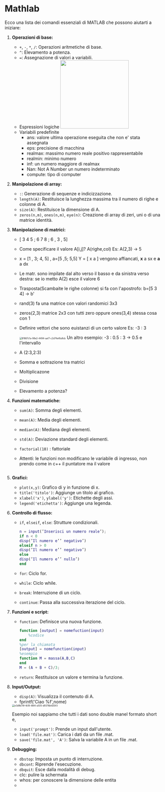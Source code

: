 # Mathlab

Ecco una lista dei comandi essenziali di MATLAB che possono aiutarti a iniziare:

1. **Operazioni di base:**
   
   - `+`, `-`, `*`, `/`: Operazioni aritmetiche di base.
   - `^`: Elevamento a potenza.
   - `=`: Assegnazione di valori a variabili.
   - Espressioni logiche
     <img src="file:///C:/Users/baleo/AppData/Roaming/marktext/images/2024-03-15-14-37-13-image.png" title="" alt="" width="220">
   - Variabili predefinite
     - ans: valore ultima operazione eseguita che non e' stata assegnata
     - eps: precisione di macchina
     - realmax: massimo numero reale positivo rappresentabile
     - realmin: minimo numero
     - inf: un numero maggiore di realmax
     - Nan: Not A Number un numero indeterminato
     - compute: tipo di computer 

2. **Manipolazione di array:**
   
   - `:`: Generazione di sequenze e indicizzazione.
   - `length(A)`: Restituisce la lunghezza massima tra il numero di righe e colonne di A.
   - `size(A)`: Restituisce la dimensione di A.
   - `zeros(n,m)`, `ones(n,m)`, `eye(n)`: Creazione di array di zeri, uni o di una matrice identità.

3. **Manipolazione di matrici:**
   
   - [ 3 4 5 ; 6 7 8 ; 6 , 3 , 5]
   
   - Come specificare il valore A[i,j]? A(righe,col) Es: A(2,3) -> 5 
   
   - x = [1 , 3; 4, 5] , a=[5 ,5; 5,5] Y = [ x a ] vengono affiancati, **x** a sx e **a** a dx
   
   - Le matr. sono impilate dal alto verso il basso e da sinistra verso destra: se io metto A(2) esce il valore 6
   
   - Trasposta(Scambaite le righe colonne) si fa con l'apostrofo: b=[5 3 4] -> b' 
   
   - rand(3) fa una matrice con valori randomici 3x3
   
   - zeros(2,3) matrice 2x3 con tutti zero oppure ones(3,4) stessa cosa con 1
   
   - Definire vettori che sono euistanzi di un certo valore Es: -3 : 3
     
     <img src="file:///C:/Users/baleo/Pictures/Typedown/81667c1a-98e2-4494-aaf7-c2d74ef8a9cb.png" title="" alt="81667c1a-98e2-4494-aaf7-c2d74ef8a9cb" style="zoom:50%;">
     Un altro esempio: -3 : 0.5 : 3 -> 0.5 e l'intervallo
   
   - A (2:3,2:3)
   
   - Somma e sottrazione tra matrici
   
   - Moltiplicazone
   
   - Divisione
   
   - Elevamento a potenza?

4. **Funzioni matematiche:**
   
   - `sum(A)`: Somma degli elementi.
   
   - `mean(A)`: Media degli elementi.
   
   - `median(A)`: Mediana degli elementi.
   
   - `std(A)`: Deviazione standard degli elementi.
   
   - `factorial(10)` : fattoriale
   
   - Attenti:  le funzioni non modificano le variabile di ingresso, non prendo come in c++ il puntatore ma il valore
     
     ```mathlab
     
     ```

5. **Grafici:**
   
   - `plot(x,y)`: Grafico di y in funzione di x.
   - `title('titolo')`: Aggiunge un titolo al grafico.
   - `xlabel('x')`, `ylabel('y')`: Etichette degli assi.
   - `legend('etichetta')`: Aggiunge una legenda.

6. **Controllo di flusso:**
   
   - `if`, `elseif`, `else`: Strutture condizionali.
     
     ```matlab
     n = input(’Inserisci un numero reale’);
     if n < 0
     disp(’Il numero e’’ negativo’)
     elseif n > 0
     disp(’Il numero e’’ negativo’)
     else
     disp(’Il numero e’’ nullo’)
     end
     ```
   
   - `for`: Ciclo for.
   
   - `while`: Ciclo while.
   
   - `break`: Interruzione di un ciclo.
   
   - `continue`: Passa alla successiva iterazione del ciclo.

7. **Funzioni e script:**
   
   - `function`: Definisce una nuova funzione.
     
     ```matlab
     function [output] = nomefuction(input)
         %codice
     end
     %per la chiamata
     [output] = nomefunction(input)
     %esempio
     function M = massa(A,B,C)
     end
     M = (A + B + C)/3;
     ```
   
   - `return`: Restituisce un valore e termina la funzione.

8. **Input/Output:**
   
   - `disp(A)`: Visualizza il contenuto di A.
   - fprintf('Ciao %f',nome)
   
   <img src="file:///C:/Users/baleo/Pictures/Typedown/e3d9b78f-fb18-46f4-a505-d9376bfd30f3.png" title="" alt="e3d9b78f-fb18-46f4-a505-d9376bfd30f3" style="zoom:50%;">
   
   Esempio noi sappiamo che tutti i dati sono double manel formato short e,
   
   - `input('prompt')`: Prende un input dall'utente.
   - `load('file.mat')`: Carica i dati da un file .mat.
   - `save('file.mat', 'A')`: Salva la variabile A in un file .mat.

9. **Debugging:**
   
   - `dbstop`: Imposta un punto di interruzione.
   - `dbcont`: Riprende l'esecuzione.
   - `dbquit`: Esce dalla modalità di debug.
   - clc: pulire la schermata
   - whos: per conoscere la dimensione delle entita
   - 
